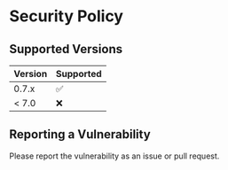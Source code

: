# Security Policy

## Supported Versions

| Version | Supported          |
| ------- | ------------------ |
| 0.7.x   | :white_check_mark: |
| < 7.0   | :x:                |

## Reporting a Vulnerability

Please report the vulnerability as an issue or pull request.
